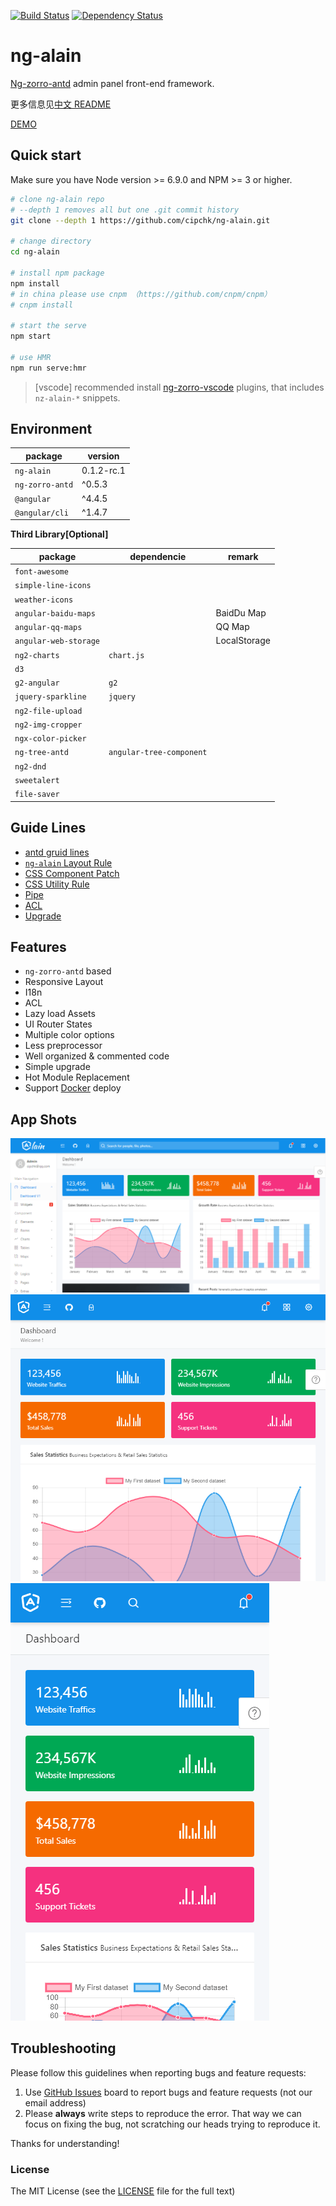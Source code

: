 [![Build Status](https://travis-ci.org/cipchk/ng-alain.svg?branch=master)](https://travis-ci.org/cipchk/ng-alain)
[![Dependency Status](https://david-dm.org/cipchk/ng-alain/status.svg)](https://david-dm.org/cipchk/ng-alain)

# ng-alain

[Ng-zorro-antd](https://github.com/NG-ZORRO/ng-zorro-antd) admin panel front-end framework.

更多信息见[中文 README](README-zh_CN.md)

[DEMO](https://cipchk.github.io/ng-alain/)

## Quick start

Make sure you have Node version >= 6.9.0 and NPM >= 3 or higher.

```bash
# clone ng-alain repo
# --depth 1 removes all but one .git commit history
git clone --depth 1 https://github.com/cipchk/ng-alain.git

# change directory
cd ng-alain

# install npm package
npm install
# in china please use cnpm （https://github.com/cnpm/cnpm）
# cnpm install

# start the serve
npm start

# use HMR
npm run serve:hmr
```

> [vscode] recommended install [ng-zorro-vscode](https://marketplace.visualstudio.com/items?itemName=cipchk.ng-zorro-vscode) plugins, that includes `nz-alain-*` snippets.

## Environment

| package | version |
| ------- | ------- |
| `ng-alain` | 0.1.2-rc.1 | 
| `ng-zorro-antd` | ^0.5.3 |
| `@angular` | ^4.4.5 |
| `@angular/cli` | ^1.4.7 |

**Third Library[Optional]**

| package | dependencie | remark |
| ------- | ------- | ------- |
| `font-awesome` |  |  |
| `simple-line-icons` |  |  |
| `weather-icons` |  |  |
| `angular-baidu-maps` |  | BaidDu Map |
| `angular-qq-maps` |  | QQ Map |
| `angular-web-storage` |  | LocalStorage |
| `ng2-charts` | `chart.js` |  |
| `d3` |  |  |
| `g2-angular` | `g2` |  |
| `jquery-sparkline` | `jquery` |  |
| `ng2-file-upload` |  |  |
| `ng2-img-cropper` |  |  |
| `ngx-color-picker` |  |  |
| `ng-tree-antd` | `angular-tree-component` |  |
| `ng2-dnd` |  |  |
| `sweetalert` |  |  |
| `file-saver` |  |  |

## Guide Lines

+ [antd gruid lines](https://ant.design/docs/spec/introduce)
+ [`ng-alain` Layout Rule](_documents/layout.md)
+ [CSS Component Patch](_documents/component-patch.md)
+ [CSS Utility Rule](_documents/utils.md)
+ [Pipe](_documents/pipe.md)
+ [ACL](_documents/acl.md)
+ [Upgrade](_documents/upgrade.md)

## Features

+ `ng-zorro-antd` based
+ Responsive Layout
+ I18n
+ ACL
+ Lazy load Assets
+ UI Router States
+ Multiple color options
+ Less preprocessor
+ Well organized & commented code
+ Simple upgrade
+ Hot Module Replacement
+ Support [Docker](_documents/docker.md) deploy

## App Shots

![desktop](_screenshot/desktop.png)
![ipad](_screenshot/ipad.png)
![iphone](_screenshot/iphone.png)

## Troubleshooting

Please follow this guidelines when reporting bugs and feature requests:

1. Use [GitHub Issues](https://github.com/cipchk/ng-alain/issues) board to report bugs and feature requests (not our email address)
2. Please **always** write steps to reproduce the error. That way we can focus on fixing the bug, not scratching our heads trying to reproduce it.

Thanks for understanding!

### License

The MIT License (see the [LICENSE](https://github.com/cipchk/ng-alain/blob/master/LICENSE) file for the full text)
